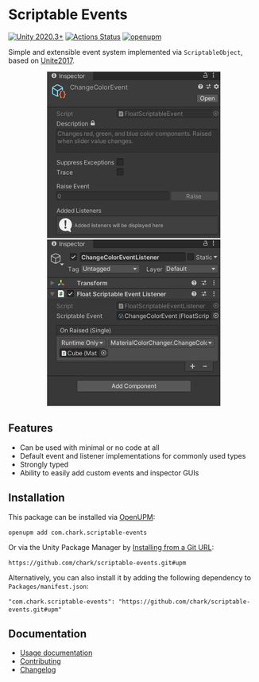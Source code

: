 # Scriptable Events
[![Unity 2020.3+](https://img.shields.io/badge/unity-2020.3%2B-blue.svg)](https://unity3d.com/get-unity/download)
[![Actions Status](https://github.com/chark/scriptable-events/workflows/CI/badge.svg)](https://github.com/chark/scriptable-events/actions)
[![openupm](https://img.shields.io/npm/v/com.chark.scriptable-events?label=openupm&registry_uri=https://package.openupm.com)](https://openupm.com/packages/com.chark.scriptable-events/)

Simple and extensible event system implemented via `ScriptableObject`, based on [Unite2017](https://github.com/roboryantron/Unite2017).

<p align="center">
  <img hspace="2%" src="event.png"/>
  <img hspace="2%" src="event-listener.png"/>
</p>

## Features
- Can be used with minimal or no code at all
- Default event and listener implementations for commonly used types
- Strongly typed
- Ability to easily add custom events and inspector GUIs

## Installation
This package can be installed via [OpenUPM](https://openupm.com/packages/com.chark.scriptable-events/):
```text
openupm add com.chark.scriptable-events
```

Or via the Unity Package Manager by [Installing from a Git URL](https://docs.unity3d.com/Manual/upm-ui-giturl.html):
```text
https://github.com/chark/scriptable-events.git#upm
```

Alternatively, you can also install it by adding the following dependency to `Packages/manifest.json`:
```text
"com.chark.scriptable-events": "https://github.com/chark/scriptable-events.git#upm"
```

## Documentation
- [Usage documentation](../Packages/com.chark.scriptable-events/Documentation~/README.md)
- [Contributing](CONTRIBUTING.md)
- [Changelog](../Packages/com.chark.scriptable-events/CHANGELOG.md)
